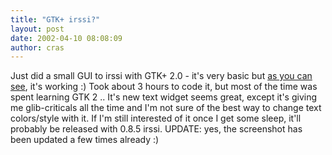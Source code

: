 ```yaml
---
title: "GTK+ irssi?"
layout: post
date: 2002-04-10 08:08:09
author: cras
---
```

Just did a small GUI to irssi with GTK+ 2.0 - it's very basic but [as
you can see](/images/historical/xirssi.png), it's working :) Took about
3 hours to code it, but most of the time was spent learning GTK 2 ..
It's new text widget seems great, except it's giving me glib-criticals
all the time and I'm not sure of the best way to change text
colors/style with it. If I'm still interested of it once I get some
sleep, it'll probably be released with 0.8.5 irssi. UPDATE: yes, the
screenshot has been updated a few times already :)

